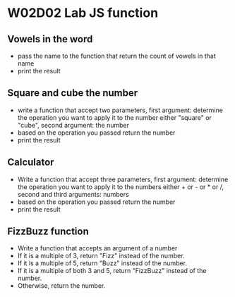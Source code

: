 # W02D02 Lab JS function
## Vowels in the word 
- pass the name to the function that return the count of vowels in that name
- print the result

## Square and cube the number
- write a function that accept two parameters, first argument: determine the operation you want to apply it to the number either "square" or "cube", second argument: the number
- based on the operation you passed return the number
- print the result

## Calculator
- Write a function that accept three parameters, first argument: determine the operation you want to apply it to the numbers either + or - or * or /, second and third arguments: numbers
- based on the operation you passed return the number
- print the result

## FizzBuzz function
- Write a function that accepts an argument of a number
- If it is a multiple of 3, return "Fizz" instead of the number.
- If it is a multiple of 5, return "Buzz" instead of the number.
- If it is a multiple of both 3 and 5, return "FizzBuzz" instead of the number.
- Otherwise, return the number.

